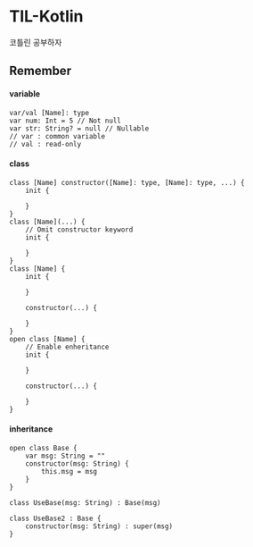 # TIL-Kotlin
코틀린 공부하자

## Remember
#### variable
    var/val [Name]: type
    var num: Int = 5 // Not null
    var str: String? = null // Nullable
    // var : common variable
    // val : read-only

#### class
    class [Name] constructor([Name]: type, [Name]: type, ...) {
        init {
        
        }
    }
    class [Name](...) {
        // Omit constructor keyword
        init {
      
        }
    }
    class [Name] {
        init {
        
        }
    
        constructor(...) {
        
        }
    }
    open class [Name] {
        // Enable enheritance
        init {
        
        }
        
        constructor(...) {
        
        }
    }

#### inheritance
    open class Base {
        var msg: String = ""
        constructor(msg: String) {
            this.msg = msg
        }
    }
    
    class UseBase(msg: String) : Base(msg)
    
    class UseBase2 : Base {
        constructor(msg: String) : super(msg)
    }
    
